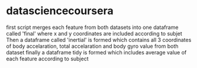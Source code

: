 # datasciencecoursera
first script merges each feature from both datasets into one dataframe called 'final' where x and y coordinates are included according to subjet
Then a dataframe called 'inertial' is formed which contains all 3 coordinates of body accelaration, total accelaration and body gyro value from both dataset
finally a dataframe tidy is formed which includes average value of each feature according to subject
